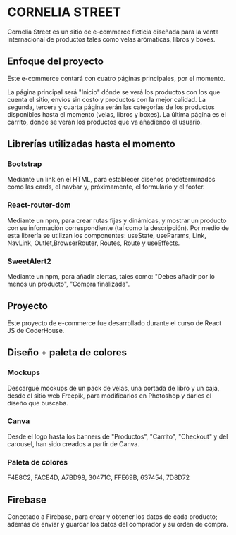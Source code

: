# CORNELIA STREET

Cornelia Street es un sitio de e-commerce ficticia diseñada para la venta internacional de productos tales como velas arómaticas, libros y boxes. 

## Enfoque del proyecto 

Este e-commerce contará con cuatro páginas principales, por el momento. 

La página principal será "Inicio" dónde se verá los productos con los que cuenta el sitio, envíos sin costo y productos con la mejor calidad. La segunda, tercera y cuarta página serán las categorías de los productos disponibles hasta el momento (velas, libros y boxes). La última página es el carrito, donde se verán los productos que va añadiendo el usuario. 

## Librerías utilizadas hasta el momento 

### Bootstrap

Mediante un link en el HTML, para establecer diseños predeterminados como las cards, el navbar y, próximamente, el formulario y el footer. 

### React-router-dom

Mediante un npm, para crear rutas fijas y dinámicas, y mostrar un producto con su información correspondiente (tal como la descripción). Por medio de esta librería se utilizan los componentes: useState, useParams, Link, NavLink, Outlet,BrowserRouter, Routes, Route y useEffects. 

### SweetAlert2

Mediante un npm, para añadir alertas, tales como: "Debes añadir por lo menos un producto", "Compra finalizada". 

## Proyecto 

Este proyecto de e-commerce fue desarrollado durante el curso de React JS de CoderHouse. 

## Diseño + paleta de colores 

### Mockups 

Descargué mockups de un pack de velas, una portada de libro y un caja, desde el sitio web Freepik, para modificarlos en Photoshop y darles el diseño que buscaba. 

### Canva

Desde el logo hasta los banners de "Productos", "Carrito", "Checkout" y del carousel, han sido creados a partir de Canva. 

### Paleta de colores

F4E8C2, FACE4D, A7BD98, 30471C, FFE69B, 637454, 7D8D72

## Firebase 

Conectado a Firebase, para crear y obtener los datos de cada producto; además de envíar y guardar los datos del comprador y su orden de compra. 
